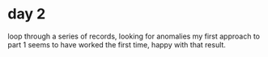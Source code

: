 # day 2

loop through a series of records, looking for anomalies
my first approach to part 1 seems to have worked
the first time, happy with that result.
